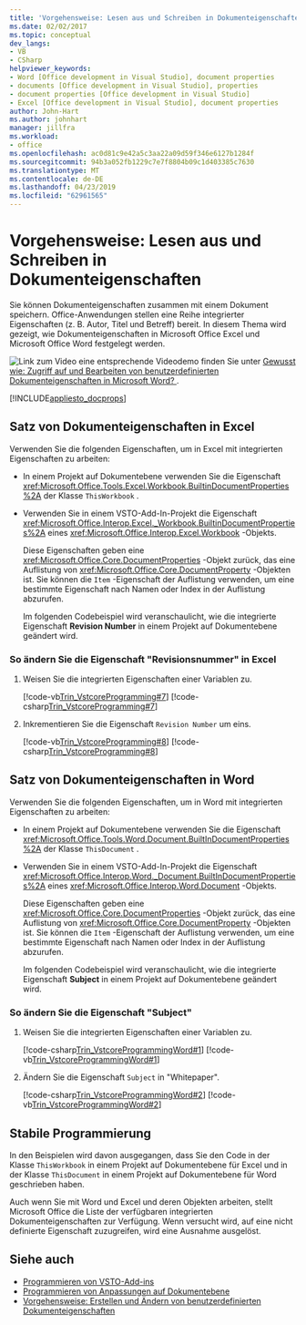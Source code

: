 ```yaml
---
title: 'Vorgehensweise: Lesen aus und Schreiben in Dokumenteigenschaften'
ms.date: 02/02/2017
ms.topic: conceptual
dev_langs:
- VB
- CSharp
helpviewer_keywords:
- Word [Office development in Visual Studio], document properties
- documents [Office development in Visual Studio], properties
- document properties [Office development in Visual Studio]
- Excel [Office development in Visual Studio], document properties
author: John-Hart
ms.author: johnhart
manager: jillfra
ms.workload:
- office
ms.openlocfilehash: ac0d81c9e42a5c3aa22a09d59f346e6127b1284f
ms.sourcegitcommit: 94b3a052fb1229c7e7f8804b09c1d403385c7630
ms.translationtype: MT
ms.contentlocale: de-DE
ms.lasthandoff: 04/23/2019
ms.locfileid: "62961565"
---
```

# <a name="how-to-read-from-and-write-to-document-properties"></a>Vorgehensweise: Lesen aus und Schreiben in Dokumenteigenschaften
  Sie können Dokumenteigenschaften zusammen mit einem Dokument speichern. Office-Anwendungen stellen eine Reihe integrierter Eigenschaften (z. B. Autor, Titel und Betreff) bereit. In diesem Thema wird gezeigt, wie Dokumenteigenschaften in Microsoft Office Excel und Microsoft Office Word festgelegt werden.

 ![Link zum Video](../vsto/media/playvideo.gif "Link zum Video") eine entsprechende Videodemo finden Sie unter [Gewusst wie: Zugriff auf und Bearbeiten von benutzerdefinierten Dokumenteigenschaften in Microsoft Word? ](http://go.microsoft.com/fwlink/?LinkId=136772).

 [!INCLUDE[appliesto_docprops](../vsto/includes/appliesto-docprops-md.md)]

## <a name="set-document-properties-in-excel"></a>Satz von Dokumenteigenschaften in Excel
 Verwenden Sie die folgenden Eigenschaften, um in Excel mit integrierten Eigenschaften zu arbeiten:

- In einem Projekt auf Dokumentebene verwenden Sie die Eigenschaft <xref:Microsoft.Office.Tools.Excel.Workbook.BuiltinDocumentProperties%2A> der Klasse `ThisWorkbook` .

- Verwenden Sie in einem VSTO-Add-In-Projekt die Eigenschaft <xref:Microsoft.Office.Interop.Excel._Workbook.BuiltinDocumentProperties%2A> eines <xref:Microsoft.Office.Interop.Excel.Workbook> -Objekts.

  Diese Eigenschaften geben eine <xref:Microsoft.Office.Core.DocumentProperties> -Objekt zurück, das eine Auflistung von <xref:Microsoft.Office.Core.DocumentProperty> -Objekten ist. Sie können die `Item` -Eigenschaft der Auflistung verwenden, um eine bestimmte Eigenschaft nach Namen oder Index in der Auflistung abzurufen.

  Im folgenden Codebeispiel wird veranschaulicht, wie die integrierte Eigenschaft **Revision Number** in einem Projekt auf Dokumentebene geändert wird.

### <a name="to-change-the-revision-number-property-in-excel"></a>So ändern Sie die Eigenschaft "Revisionsnummer" in Excel

1. Weisen Sie die integrierten Eigenschaften einer Variablen zu.

     [!code-vb[Trin_VstcoreProgramming#7](../vsto/codesnippet/VisualBasic/Trin_VstcoreProgrammingExcelVB/ThisWorkbook.vb#7)]
     [!code-csharp[Trin_VstcoreProgramming#7](../vsto/codesnippet/CSharp/Trin_VstcoreProgrammingExcelCS/ThisWorkbook.cs#7)]

2. Inkrementieren Sie die Eigenschaft `Revision Number` um eins.

     [!code-vb[Trin_VstcoreProgramming#8](../vsto/codesnippet/VisualBasic/Trin_VstcoreProgrammingExcelVB/ThisWorkbook.vb#8)]
     [!code-csharp[Trin_VstcoreProgramming#8](../vsto/codesnippet/CSharp/Trin_VstcoreProgrammingExcelCS/ThisWorkbook.cs#8)]

## <a name="set-document-properties-in-word"></a>Satz von Dokumenteigenschaften in Word
 Verwenden Sie die folgenden Eigenschaften, um in Word mit integrierten Eigenschaften zu arbeiten:

- In einem Projekt auf Dokumentebene verwenden Sie die Eigenschaft <xref:Microsoft.Office.Tools.Word.Document.BuiltInDocumentProperties%2A> der Klasse `ThisDocument` .

- Verwenden Sie in einem VSTO-Add-In-Projekt die Eigenschaft <xref:Microsoft.Office.Interop.Word._Document.BuiltInDocumentProperties%2A> eines <xref:Microsoft.Office.Interop.Word.Document> -Objekts.

  Diese Eigenschaften geben eine <xref:Microsoft.Office.Core.DocumentProperties> -Objekt zurück, das eine Auflistung von <xref:Microsoft.Office.Core.DocumentProperty> -Objekten ist. Sie können die `Item` -Eigenschaft der Auflistung verwenden, um eine bestimmte Eigenschaft nach Namen oder Index in der Auflistung abzurufen.

  Im folgenden Codebeispiel wird veranschaulicht, wie die integrierte Eigenschaft **Subject** in einem Projekt auf Dokumentebene geändert wird.

### <a name="to-change-the-subject-property"></a>So ändern Sie die Eigenschaft "Subject"

1. Weisen Sie die integrierten Eigenschaften einer Variablen zu.

     [!code-csharp[Trin_VstcoreProgrammingWord#1](../vsto/codesnippet/CSharp/Trin_VstcoreProgrammingWordCS/ThisDocument.cs#1)]
     [!code-vb[Trin_VstcoreProgrammingWord#1](../vsto/codesnippet/VisualBasic/Trin_VstcoreProgrammingWordVB/ThisDocument.vb#1)]

2. Ändern Sie die Eigenschaft `Subject` in "Whitepaper".

     [!code-csharp[Trin_VstcoreProgrammingWord#2](../vsto/codesnippet/CSharp/Trin_VstcoreProgrammingWordCS/ThisDocument.cs#2)]
     [!code-vb[Trin_VstcoreProgrammingWord#2](../vsto/codesnippet/VisualBasic/Trin_VstcoreProgrammingWordVB/ThisDocument.vb#2)]

## <a name="robust-programming"></a>Stabile Programmierung
 In den Beispielen wird davon ausgegangen, dass Sie den Code in der Klasse `ThisWorkbook` in einem Projekt auf Dokumentebene für Excel und in der Klasse `ThisDocument` in einem Projekt auf Dokumentebene für Word geschrieben haben.

 Auch wenn Sie mit Word und Excel und deren Objekten arbeiten, stellt Microsoft Office die Liste der verfügbaren integrierten Dokumenteigenschaften zur Verfügung. Wenn versucht wird, auf eine nicht definierte Eigenschaft zuzugreifen, wird eine Ausnahme ausgelöst.

## <a name="see-also"></a>Siehe auch
- [Programmieren von VSTO-Add-ins](../vsto/programming-vsto-add-ins.md)
- [Programmieren von Anpassungen auf Dokumentebene](../vsto/programming-document-level-customizations.md)
- [Vorgehensweise: Erstellen und Ändern von benutzerdefinierten Dokumenteigenschaften](../vsto/how-to-create-and-modify-custom-document-properties.md)
